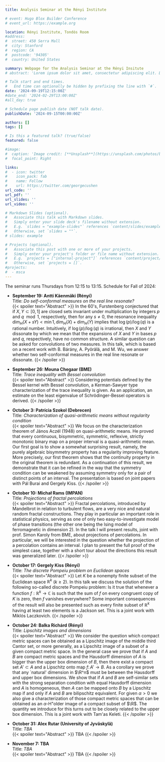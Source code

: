 ```yaml
---
title: Analysis Seminar at the Rényi Institute

# event: Hugo Blox Builder Conference
# event_url: https://example.org

location: Rényi Institute, Tondós Room
#address:
#  street: 450 Serra Mall
#  city: Stanford
#  region: CA
#  postcode: '94305'
#  country: United States

summary: Webpage for the Analysis Seminar at the Rényi Insitute 
# abstract: 'Lorem ipsum dolor sit amet, consectetur adipiscing elit. Duis posuere tellusac convallis placerat. Proin tincidunt magna sed ex sollicitudin condimentum. Sed ac faucibus dolor, scelerisque sollicitudin nisi. Cras purus urna, suscipit quis sapien eu, pulvinar tempor diam.'

# Talk start and end times.
#   End time can optionally be hidden by prefixing the line with `#`.
date: '2024-09-19T12:15:00Z'
#date_end: '2024-02-29T13:00:00Z'
#all_day: true

# Schedule page publish date (NOT talk date).
publishDate: '2024-09-15T00:00:00Z'

authors: []
tags: []

# Is this a featured talk? (true/false)
featured: false

#image:
#  caption: 'Image credit: [**Unsplash**](https://unsplash.com/photos/bzdhc5b3Bxs)'
#  focal_point: Right

links:
#  - icon: twitter
#    icon_pack: fab
#    name: Follow
#    url: https://twitter.com/georgecushen
url_code: ''
url_pdf: ''
url_slides: ''
url_video: ''

# Markdown Slides (optional).
#   Associate this talk with Markdown slides.
#   Simply enter your slide deck's filename without extension.
#   E.g. `slides = "example-slides"` references `content/slides/example-slides.md`.
#   Otherwise, set `slides = ""`.
# slides: example

# Projects (optional).
#   Associate this post with one or more of your projects.
#   Simply enter your project's folder or file name without extension.
#   E.g. `projects = ["internal-project"]` references `content/project/deep-learning/index.md`.
#   Otherwise, set `projects = []`.
#projects:
#  - msca
---
```


The seminar runs Thursdays from 12:15 to 13:15.
Schedule for Fall of 2024:

- **September 19: Antti Käenmäki (Rényi)**   
Title: *Do self-conformal measures on the real line resonate?*   
{{< spoiler text="Abstract" >}}
In the 60's, Furstenberg conjectured that if $X,Y \subset [0,1]$ are closed sets invariant under multiplication by integers $p$ and $q \mod 1$, respectively, then for any $s \ne 0$, the resonance inequality
  $\dim_H(X+sY) < \min{ 1,\dim_H(X) + \dim_H(Y) }$
implies that $\log(p)/\log(q)$ is a rational number. Intuitively, if $\log(p)/\log(q)$ is irrational, then $X$ and $Y$ dissonate by which we mean that the expansions of $X$ and $Y$ in bases $p$ and $q$, respectively, have no common structure. A similar question can be asked for convolutions of two measures. In this talk, which is based on a recent work with B. Bárány, A. Pyörälä, and M. Wu, we answer whether two self-conformal measures in the real line resonate or dissonate.
{{< /spoiler >}}

- **September 26: Mouna Chegaar (BME)**   
Title: *Trace inequality with Bessel convolution*   
{{< spoiler text="Abstract" >}}
Considering potentials defined by the Bessel kernel with Bessel convolution, a Kerman-Sawyer type characterization of the trace inequality is given. As an application, an estimate on the least eigenvalue of Schrödinger-Bessel operators is derived.
{{< /spoiler >}}

- **October 3: Patrícia Szokol (Debrecen)**   
Title: *Characterization of quasi-arithmetic means without regularity condition*   
{{< spoiler text="Abstract" >}}
We focus on the characterization theorem of János Aczél (1948) on quasi-arithmetic means. He proved that every continuous, bisymmetric, symmetric, reflexive, strictly monotonic binary map on a proper interval is a quasi-arithmetic mean.
Our first goal is to show a somewhat surprising result, namely, the purely algebraic bisymmetry property has a regularity improving feature. More precisely, our first theorem shows that the continuity property in the original theorem is redundant. 
As a continuation of this result, we demonstrate that it can be refined in the way that the symmetry condition can be weakened by assuming symmetry only for a pair of distinct points of an interval.
The presentation is based on joint papers with Pál Burai and Gergely Kiss.
{{< /spoiler >}}

- **October 10: Michał Rams (IMPAN)**   
Title: *Projections of fractal percolations*   
{{< spoiler text="Abstract" >}}
Fractal percolations, introduced by Mandelbrot in relation to turbulent flows, are a very nice and natural random fractal constructions. They play in particular an important role in statistical physics, serving as one of only two easy-to-investigate model of phase transitions (the other one being the Ising model of ferromagnetic in dimension 2).
In the talk I will present results, joint with prof. Simon Karoly from BME, about projections of percolations. In particular, we will be interested in the question whether the projection of a percolation contains an interval. I plan to present the full proof of the simplest case, together with a short tour about the directions this result was generalized later.
{{< /spoiler >}}
- **October 17: Gergely Kiss (Rényi)**   
Title: *The discrete Pompeiu problem on Euclidean spaces*   
{{< spoiler text="Abstract" >}}
Let $K$ be a nonempty finite subset of the Euclidean space $\mathbb{R}^k$ ($k\geq 2$). In this talk we discuss the solution of the following so-called discrete Pompeiu problem: Is it true that whenever a function $f : \mathbb{R}^k \to \mathbb{C}$ is such that the sum of $f$ on every congruent copy of $K$ is zero, then $f$ vanishes everywhere? Some important consequences of the result will also be presented such as every finite subset of $\mathbb{R}^k$ having at least two elements is a Jackson set.
This is a joint work with Miklós Laczkovich.
{{< /spoiler >}}
- **October 24: Balka Richárd (Rényi)**   
Title: *Lipschitz images and dimensions*   
{{< spoiler text="Abstract" >}}
We consider the question which compact metric spaces can be obtained as a Lipschitz image of the middle third Cantor set, or more generally, as a Lipschitz image of a subset of a given compact metric space. 
In the general case we prove that if $A$ and $B$ are compact metric spaces and the Hausdorff dimension of $A$ is bigger than the upper box dimension of $B$, then there exist a compact set $A'\subset A$ and a Lipschitz onto map $f\colon A'\to B$. 
As a corollary we prove that any `natural' dimension in $\R^n$ must be between the Hausdorff and upper box dimensions.
We show that if $A$ and $B$ are self-similar sets with the strong separation condition with equal Hausdorff dimension and $A$ is homogeneous, then $A$ can be mapped onto $B$ by a Lipschitz map if and only if $A$ and $B$ are bilipschitz equivalent. 
For given $\alpha>0$ we also give a characterization of those compact metric spaces that can be obtained as an $\alpha$-H\"older image of a compact subset of $\R$. The quantity we introduce for this turns out to be closely related to the upper box dimension.
This is a joint work with Tam\'as Keleti. 
{{< /spoiler >}}
- **October 31: Alex Rutar (University of Jyväskylä)**   
Title: *TBA*   
{{< spoiler text="Abstract" >}}
TBA
{{< /spoiler >}}
- **November 7: TBA**   
Title: *TBA*   
{{< spoiler text="Abstract" >}}
TBA
{{< /spoiler >}}
